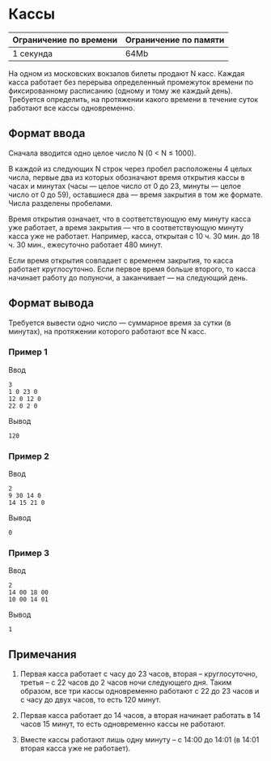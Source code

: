 # Кассы

| Ограничение по времени |  Ограничение по памяти|
|--|--|
| 1 секунда | 64Mb |

На одном из московских вокзалов билеты продают N касс. Каждая касса работает без перерыва определенный промежуток времени по фиксированному расписанию (одному и тому же каждый день). Требуется определить, на протяжении какого времени в течение суток работают все кассы одновременно.

## Формат ввода

Сначала вводится одно целое число N (0 < N ≤ 1000).

В каждой из следующих N строк через пробел расположены 4 целых числа, первые два из которых обозначают время открытия кассы в часах и минутах (часы — целое число от 0 до 23, минуты — целое число от 0 до 59), оставшиеся два — время закрытия в том же формате. Числа разделены пробелами.

Время открытия означает, что в соответствующую ему минуту касса уже работает, а время закрытия — что в соответствующую минуту касса уже не работает. Например, касса, открытая с 10 ч. 30 мин. до 18 ч. 30 мин., ежесуточно работает 480 минут.

Если время открытия совпадает с временем закрытия, то касса работает круглосуточно. Если первое время больше второго, то касса начинает работу до полуночи, а заканчивает — на следующий день.

## Формат вывода

Требуется вывести одно число — суммарное время за сутки (в минутах), на протяжении которого работают все N касс.

### Пример 1

Ввод

    3
    1 0 23 0
    12 0 12 0
    22 0 2 0

Вывод

    120

### Пример 2

Ввод

    2
    9 30 14 0
    14 15 21 0

Вывод

    0

### Пример 3

Ввод

    2
    14 00 18 00
    10 00 14 01

Вывод

    1

## Примечания

1) Первая касса работает с часу до 23 часов, вторая – круглосуточно, третья – с 22 часов до 2 часов ночи следующего дня. Таким образом, все три кассы одновременно работают с 22 до 23 часов и с часу до двух часов, то есть 120 минут.

2) Первая касса работает до 14 часов, а вторая начинает работать в 14 часов 15 минут, то есть одновременно кассы не работают.

3) Вместе кассы работают лишь одну минуту – с 14:00 до 14:01 (в 14:01 вторая касса уже не работает).